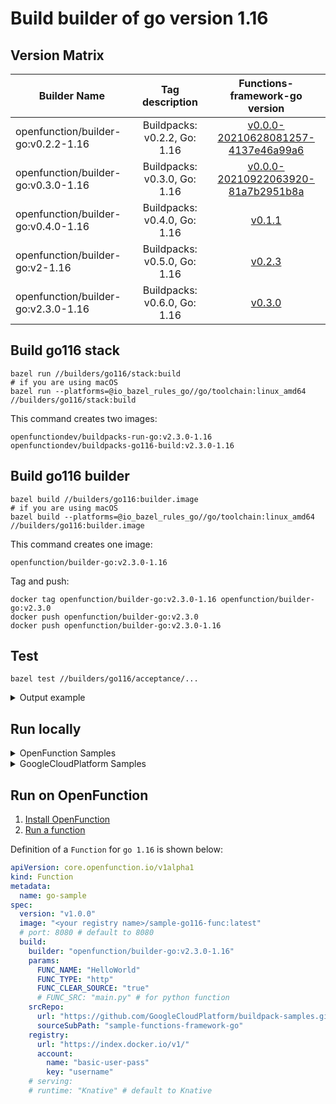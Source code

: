 # Build builder of go version 1.16

## Version Matrix

| Builder Name | Tag description |     Functions-framework-go version     |
|---------|:---------------:|:---------------:|
| openfunction/builder-go:v0.2.2-1.16 | Buildpacks: v0.2.2, Go: 1.16 | [v0.0.0-20210628081257-4137e46a99a6](https://github.com/OpenFunction/functions-framework-go/commit/4137e46a99a6e97f1ff808b4d92ca5f76412f0cc) |
| openfunction/builder-go:v0.3.0-1.16 | Buildpacks: v0.3.0, Go: 1.16 | [v0.0.0-20210922063920-81a7b2951b8a](https://github.com/OpenFunction/functions-framework-go/commit/81a7b2951b8af0897978dcc483c1217ac98f02fb) |
| openfunction/builder-go:v0.4.0-1.16 | Buildpacks: v0.4.0, Go: 1.16 | [v0.1.1](https://github.com/OpenFunction/functions-framework-go/releases/tag/v0.1.1) |
| openfunction/builder-go:v2-1.16 | Buildpacks: v0.5.0, Go: 1.16 | [v0.2.3](https://github.com/OpenFunction/functions-framework-go/releases/tag/v0.2.3) |
| openfunction/builder-go:v2.3.0-1.16 | Buildpacks: v0.6.0, Go: 1.16 | [v0.3.0](https://github.com/OpenFunction/functions-framework-go/releases/tag/v0.3.0) |

## Build go116 stack

```shell
bazel run //builders/go116/stack:build
# if you are using macOS
bazel run --platforms=@io_bazel_rules_go//go/toolchain:linux_amd64 //builders/go116/stack:build
```

This command creates two images:

```shell
openfunctiondev/buildpacks-run-go:v2.3.0-1.16
openfunctiondev/buildpacks-go116-build:v2.3.0-1.16
```

## Build go116 builder

```shell
bazel build //builders/go116:builder.image
# if you are using macOS
bazel build --platforms=@io_bazel_rules_go//go/toolchain:linux_amd64 //builders/go116:builder.image
```

This command creates one image:

```shell
openfunction/builder-go:v2.3.0-1.16
```

Tag and push:

```shell
docker tag openfunction/builder-go:v2.3.0-1.16 openfunction/builder-go:v2.3.0
docker push openfunction/builder-go:v2.3.0
docker push openfunction/builder-go:v2.3.0-1.16
```

## Test

```shell
bazel test //builders/go116/acceptance/...
```

<details>
<summary>Output example</summary>

```shell
INFO: Analyzed 2 targets (8 packages loaded, 205 targets configured).
INFO: Found 1 target and 1 test target...
INFO: Elapsed time: 50.633s, Critical Path: 49.87s
INFO: 10 processes: 3 internal, 6 linux-sandbox, 1 local.
INFO: Build completed successfully, 10 total actions
//builders/go116/acceptance:go_fn_test                                   PASSED in 48.1s

Executed 1 out of 1 test: 1 test passes.
INFO: Build completed successfully, 10 total actions
```

</details>

## Run locally

<details>
<summary>OpenFunction Samples</summary>

---

Download samples:

```shell
git clone https://github.com/OpenFunction/samples.git
```

Build the function:

> Add `--network host` to pack and docker command if they cannot reach internet.

```shell
cd samples/functions/Knative/hello-world-go
pack build func-helloworld-go --builder openfunction/builder-go:v2.3.0-1.16 --env FUNC_NAME="HelloWorld"  --env FUNC_CLEAR_SOURCE=true
docker run --rm --env="FUNC_CONTEXT={\"name\":\"HelloWorld\",\"version\":\"v1.0.0\",\"port\":\"8080\",\"runtime\":\"Knative\"}" --env="CONTEXT_MODE=self-host" --name func-helloworld-go -p 8080:8080 func-helloworld-go
```

Visit the function:

```shell
curl http://localhost:8080
```

Output example:

```shell
hello, world!
```

</details>

<details>

<summary>GoogleCloudPlatform Samples</summary>

---

Download samples:

```shell
git clone https://github.com/GoogleCloudPlatform/buildpack-samples.git
```

Build the function:

> Add `--network host` to pack and docker command if they cannot reach internet.

```shell
cd buildpack-samples/sample-functions-framework-go/
pack build function-go --builder openfunction/builder-go:v2.3.0-1.16 --env FUNC_NAME="HelloWorld"
docker run --rm -p8080:8080 function-go
```

Visit the function:

```shell
curl http://localhost:8080
```

Output example:

```shell
hello, world
```

</details>

## Run on OpenFunction

1. [Install OpenFunction](https://github.com/OpenFunction/OpenFunction#quickstart)
2. [Run a function](https://github.com/OpenFunction/OpenFunction#sample-run-a-function)

Definition of a ```Function``` for ```go 1.16``` is shown below:

```yaml
apiVersion: core.openfunction.io/v1alpha1
kind: Function
metadata:
  name: go-sample
spec:
  version: "v1.0.0"
  image: "<your registry name>/sample-go116-func:latest"
  # port: 8080 # default to 8080
  build:
    builder: "openfunction/builder-go:v2.3.0-1.16"
    params:
      FUNC_NAME: "HelloWorld"
      FUNC_TYPE: "http"
      FUNC_CLEAR_SOURCE: "true"
      # FUNC_SRC: "main.py" # for python function
    srcRepo:
      url: "https://github.com/GoogleCloudPlatform/buildpack-samples.git"
      sourceSubPath: "sample-functions-framework-go"
    registry:
      url: "https://index.docker.io/v1/"
      account:
        name: "basic-user-pass"
        key: "username"
    # serving:
    # runtime: "Knative" # default to Knative
```
